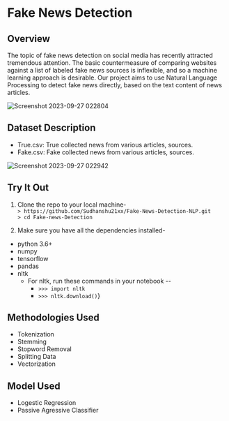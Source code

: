 # Fake News Detection

## Overview  
The topic of fake news detection on social media has recently attracted tremendous attention. The basic countermeasure of comparing websites against a list of labeled fake news sources is inflexible, and so a machine learning approach is desirable.  Our project aims to use Natural Language Processing to detect fake news directly, based on the text content of news articles.

![Screenshot 2023-09-27 022804](https://github.com/Sudhanshu21xx/Fake-News-Detection-NLP/assets/113416452/6c940d88-d823-456a-b666-dc61e331aef3)


## Dataset Description

* True.csv: True collected news from various articles, sources.
* Fake.csv: Fake collected news from various articles, sources.
  
![Screenshot 2023-09-27 022942](https://github.com/Sudhanshu21xx/Fake-News-Detection-NLP/assets/113416452/98913d1f-8e61-4dd9-ae13-6d83ba92f34f)

## Try It Out

1. Clone the repo to your local machine-  
`> https://github.com/Sudhanshu21xx/Fake-News-Detection-NLP.git`  
`> cd Fake-news-Detection`

2. Make sure you have all the dependencies installed-  
 * python 3.6+
 * numpy
 * tensorflow
 * pandas
 * nltk
   * For nltk, run these commands in your notebook --  
       * `>>> import nltk`
       * `>>> nltk.download()`}

## Methodologies Used

 * Tokenization
 * Stemming
 * Stopword Removal
 * Splitting Data
 * Vectorization

## Model Used 

 * Logestic Regression
 * Passive Agressive Classifier
    
